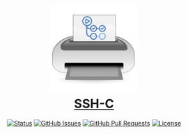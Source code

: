 <h1 align="center">
    <a href="" rel="noopener">
    <img src="assets/logo.svg" alt="logo" width="200px" /><br />
    SSH-C
</h1>

<div align="center">

[![Status](https://img.shields.io/badge/status-active-success.svg)]()
[![GitHub Issues](https://img.shields.io/github/issues/muratmirgun/ssh-c.svg)](https://github.com/muratmirgun/ssh-c/issues)
[![GitHub Pull Requests](https://img.shields.io/github/issues-pr/muratmirgun/ssh-c.svg)](https://github.com/muratmirgun/ssh-c/pulls)
[![License](https://img.shields.io/badge/license-MIT-blue.svg)](/LICENSE)

</div>

